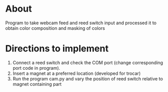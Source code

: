 # About

Program to take webcam feed and reed switch input and processed it to obtain color composition and masking of colors

# Directions to implement

1. Connect a reed switch and check the COM port (change corresponding port code in program). 
2. Insert a magnet at a preferred location (developed for trocar)
3. Run the program cam.py and vary the position of reed switch relative to magnet containing part 
